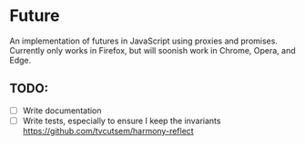 # Future
An implementation of futures in JavaScript using proxies and promises.
Currently only works in Firefox, but will soonish work in Chrome, Opera,
and Edge.

## TODO:
- [ ] Write documentation
- [ ] Write tests, especially to ensure I keep the invariants
      https://github.com/tvcutsem/harmony-reflect
